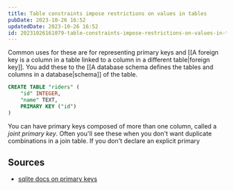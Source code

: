 ```yaml
---
title: Table constraints impose restrictions on values in tables
pubDate: 2023-10-26 16:52
updatedDate: 2023-10-26 16:52
id: 20231026161079-table-constraints-impose-restrictions-on-values-in-tables
---
```


Common uses for these are for representing primary keys and [[A foreign key is a column in a table linked to a column in a different table|foreign key]]. You add these to the [[A database schema defines the tables and columns in a database|schema]] of the table.

```sql
CREATE TABLE "riders" (
	"id" INTEGER,
	"name" TEXT,
	PRIMARY KEY ("id")
)
```

You can have primary keys composed of more than one column, called a _joint primary key_. Often you'll see these when you don't want duplicate combinations in a join table. If you don't declare an explicit primary

## Sources

- [sqlite docs on primary keys](https://www.sqlite.org/lang_createtable.html#the_primary_key)
